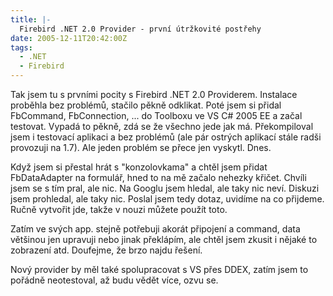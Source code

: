 ```yaml
---
title: |-
  Firebird .NET 2.0 Provider - první útržkovité postřehy
date: 2005-12-11T20:42:00Z
tags:
  - .NET
  - Firebird
---
```

Tak jsem tu s prvními pocity s Firebird .NET 2.0 Providerem. Instalace proběhla bez problémů, stačilo pěkně odklikat. Poté jsem si přidal FbCommand, FbConnection, ... do Toolboxu ve VS C# 2005 EE a začal testovat. Vypadá to pěkně, zdá se že všechno jede jak má. Překompiloval jsem i testovací aplikaci a bez problémů (ale pár ostrých aplikací stále radši provozuji na 1.7). Ale jeden problém se přece jen vyskytl. Dnes.

Když jsem si přestal hrát s "konzolovkama" a chtěl jsem přidat FbDataAdapter na formulář, hned to na mě začalo nehezky křičet. Chvíli jsem se s tím pral, ale nic. Na Googlu jsem hledal, ale taky nic neví. Diskuzi jsem prohledal, ale taky nic. Poslal jsem tedy dotaz, uvidíme na co přijdeme. Ručně vytvořit jde, takže v nouzi můžete použít toto.

Zatím ve svých app. stejně potřebuji akorát připojení a command, data většinou jen upravuji nebo jinak překlápím, ale chtěl jsem zkusit i nějaké to zobrazení atd. Doufejme, že brzo najdu řešení.

Nový provider by měl také spolupracovat s VS přes DDEX, zatím jsem to pořádně neotestoval, až budu vědět více, ozvu se.